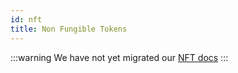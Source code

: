 ```yaml
---
id: nft
title: Non Fungible Tokens
---
```


:::warning
We have not yet migrated our [NFT docs](https://docs.near.org/docs/tutorials/contracts/nfts/introduction)
:::

<!-- NEAR has Non Fungible Tokens, here we explain how to integrate them into your contract -->

<!-- ## NEP XXX

## Minting

## Transferring

## Adding to Marketplace -->